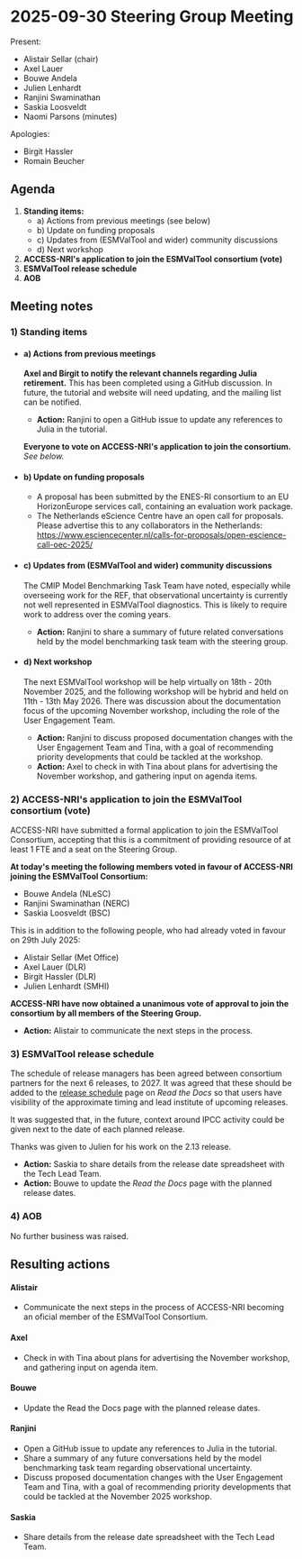 # 2025-09-30 Steering Group Meeting

Present:
- Alistair Sellar (chair)
- Axel Lauer
- Bouwe Andela
- Julien Lenhardt
- Ranjini Swaminathan
- Saskia Loosveldt
- Naomi Parsons (minutes)

Apologies:
- Birgit Hassler
- Romain Beucher

## Agenda

1. **Standing items:**
    - a) Actions from previous meetings (see below)
    - b) Update on funding proposals
    - c) Updates from (ESMValTool and wider) community discussions
    - d) Next workshop
2. **ACCESS-NRI's application to join the ESMValTool consortium (vote)**
3. **ESMValTool release schedule**
4. **AOB**



## Meeting notes

### 1) Standing items

- #### a) Actions from previous meetings

    **Axel and Birgit to notify the relevant channels regarding Julia retirement.**
This has been completed using a GitHub discussion. In future, the tutorial and website will need updating, and the mailing list can be notified.
    - <strong>Action:</strong> Ranjini to open a GitHub issue to update any references to Julia in the tutorial.

    **Everyone to vote on ACCESS-NRI's application to join the consortium.**
_See below._


- #### b) Update on funding proposals
  - A proposal has been submitted by the ENES-RI consortium to an EU HorizonEurope services call, containing an evaluation work package.
  - The Netherlands eScience Centre have an open call for proposals. Please advertise this to any collaborators in the Netherlands: https://www.esciencecenter.nl/calls-for-proposals/open-escience-call-oec-2025/


- #### c) Updates from (ESMValTool and wider) community discussions
    The CMIP Model Benchmarking Task Team have noted, especially while overseeing work for the REF, that observational uncertainty is currently not well represented in ESMValTool diagnostics. This is likely to require work to address over the coming years.
    - <strong>Action:</strong> Ranjini to share a summary of future related conversations held by the model benchmarking task team with the steering group.
    
- #### d) Next workshop
    The next ESMValTool workshop will be help virtually on 18th - 20th November 2025, and the following workshop will be hybrid and held on 11th - 13th May 2026. There was discussion about the documentation focus of the upcoming November workshop, including the role of the User Engagement Team.
    - <strong>Action:</strong> Ranjini to discuss proposed documentation changes with the User Engagement Team and Tina, with a goal of recommending priority developments that could be tackled at the workshop.
    - <strong>Action:</strong> Axel to check in with Tina about plans for advertising the November workshop, and gathering input on agenda items.


### 2) ACCESS-NRI's application to join the ESMValTool consortium (vote)

ACCESS-NRI have submitted a formal application to join the ESMValTool Consortium, accepting that this is a commitment of providing resource of at least 1 FTE and a seat on the Steering Group.  

<strong>At today's meeting the following members voted in favour of ACCESS-NRI joining the ESMValTool Consortium:</strong>
- Bouwe Andela (NLeSC)
- Ranjini Swaminathan (NERC)
- Saskia Loosveldt (BSC)

This is in addition to the following people, who had already voted in favour on 29th July 2025:
- Alistair Sellar (Met Office)
- Axel Lauer (DLR)
- Birgit Hassler (DLR)
- Julien Lenhardt (SMHI)

<strong>ACCESS-NRI have now obtained a unanimous vote of approval to join the consortium by all members of the Steering Group.</strong>

 - <strong>Action:</strong> Alistair to communicate the next steps in the process.

### 3) ESMValTool release schedule

The schedule of release managers has been agreed between consortium partners for the next 6 releases, to 2027. It was agreed that these should be added to the [release schedule](https://docs.esmvaltool.org/en/latest/community/release_strategy/release_strategy.html#upcoming-releases) page on _Read the Docs_ so that users have visibility of the approximate timing and lead institute of upcoming releases.

It was suggested that, in the future, context around IPCC activity could be given next to the date of each planned release.

Thanks was given to Julien for his work on the 2.13 release.

 - <strong>Action:</strong> Saskia to share details from the release date spreadsheet with the Tech Lead Team.
 - <strong>Action:</strong> Bouwe to update the _Read the Docs_ page with the planned release dates.

### 4) AOB

No further business was raised.

## Resulting actions

#### Alistair
- Communicate the next steps in the process of ACCESS-NRI becoming an oficial member of the ESMValTool Consortium.

#### Axel
- Check in with Tina about plans for advertising the November workshop, and gathering input on agenda item.
    
#### Bouwe
- Update the Read the Docs page with the planned release dates.

#### Ranjini
- Open a GitHub issue to update any references to Julia in the tutorial.
- Share a summary of any future conversations held by the model benchmarking task team regarding observational uncertainty.
- Discuss proposed documentation changes with the User Engagement Team and Tina, with a goal of recommending priority developments that could be tackled at the November 2025 workshop.

#### Saskia
- Share details from the release date spreadsheet with the Tech Lead Team.
